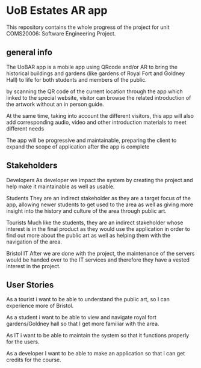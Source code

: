 # UoB Estates AR app

This repository contains the whole progress of the project for unit COMS20006: Software Engineering Project.

## general info

The UoBAR app is a mobile app using QRcode and/or AR to bring the historical buildings and gardens (like gardens of Royal Fort and Goldney Hall) to life for both students and members of the public.

by scanning the QR code of the current location through the app which linked to the special website, visitor can browse the related introduction of the artwork without an in person guide.

At the same time, taking into account the different visitors, this app will also add corresponding audio, video and other introduction materials to meet different needs

The app will be progressive and maintainable, preparing the client to expand the scope of application after the app is complete

## Stakeholders

Developers
  As developer we impact the system by creating the project and help make it maintainable as well as usable.

Students
  They are an indirect stakeholder as they are a target focus of the app, allowing newer students to get used to the area as well as giving more insight into the history and 
  culture of the area through public art.
  
Tourists
  Much like the students, they are an indirect stakeholder whose interest is in the final product as they would use the application in order to find out more about the public art   as well as helping them with the navigation of the area.
  
Bristol IT
	After we are done with the project, the maintenance of the servers would be handed over to the IT services and therefore they have a vested interest in the project.

## User Stories

As a tourist i want to be able to understand the public art, so I can experience more of Bristol.

As a student i want to be able to view and navigate royal fort gardens/Goldney hall so that I get more familiar with the area.

As IT i want to be able to maintain the system so that it functions properly for the users.

As a developer I want to be able to make an application so that i can get credits for the course.


